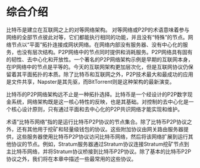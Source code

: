 # 综合介绍

 比特币是建立在互联网之上的对等网络架构。 对等网络或P2P的术语意味着参与网络的全部节点彼此对等，它们都能执行相同的功能，并且没有“特殊”的节点。网络节点以“平面”拓扑连接成网状网络。在网络内部没有服务器、没有中心化的服务，也没有层次结构。P2P网络中的节点同时提供和消耗服务。P2P网络具有固有的韧性、去中心化和开放性。一个著名的P2P网络架构示例是早期的互联网本身，在IP网络中的节点是平等的。今天的互联网架构更加层次化，但是互联网协议仍保留着其平面拓扑的本质。除了比特币和互联网之外，P2P技术最大和最成功的应用是文件共享，Napster是其先驱，而BitTorrent则是这种架构的最新演变。

比特币的P2P网络架构远不止是一种拓扑选择。比特币是一个经设计的P2P数字现金系统，网络架构既是这一核心特性的反映，也是其基础。对控制的去中心化是一个核心设计原则，只有通过平面和去中心化的P2P共识网络才能实现和维护。

术语“比特币网络”指的是运行比特币P2P协议的节点集合。除了比特币P2P协议之外，还有其他用于挖矿和轻量级钱包的协议。这些附加协议由网关路由服务器提供，这些服务器使用比特币P2P协议访问比特币网络，然后将该网络扩展到运行其他协议的节点。例如，Stratum服务器通过Stratum协议连接Stratum挖矿节点到主比特币网络，并将Stratum协议桥接到比特币P2P协议。除了基本的比特币P2P协议之外，我们将在本章中描述一些最常用的这些协议。
